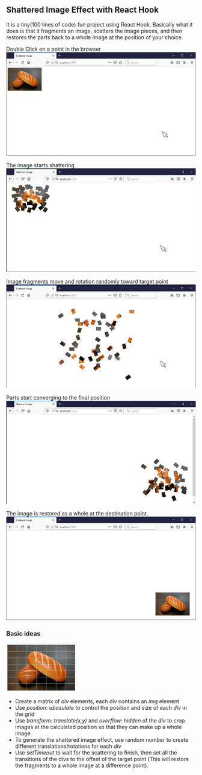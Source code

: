 ## Shattered Image Effect with React Hook
It is a tiny(100 lines of code) fun project using React Hook. Basically what it does is that it fragments an image, scatters the image pieces, and then restores the parts back to a whole image at the position of your choice.

Double Click on a point in the browser
![1](src/images/1.png)

The image starts shattering
![2](src/images/2.png)

Image fragments move and rotation randomly toward target point
![3](src/images/3.png)

Parts start converging to the final position
![4](src/images/4.png)

The image is restored as a whole at the destination point.
![5](src/images/5.png)

### Basic ideas

![fragments](src/images/fragments.png)


* Create a matrix of *div* elements, each div contains an *img* element
* Use *position: abosulate* to control the position and size of each *div* in the grid
* Use *transform: translate(x,y)* and *overflow: hidden* of the *div* to crop images at the calculated position so that they can make up a whole image
* To generate the shattered image effect, use random number to create different translations/rotations for each *div*
* Use *setTimeout* to wait for the scattering to finish, then set all the transitions of the divs to the offset of the target point (This will restore the fragments to a whole image at a difference point).




